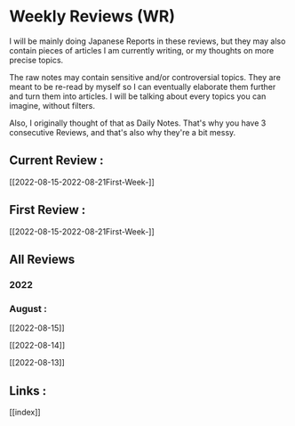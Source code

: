 # Weekly Reviews (WR)

I will be mainly doing Japanese Reports in these reviews, but they may also contain pieces of articles I am currently writing, or my thoughts on more precise topics. 

The raw notes may contain sensitive and/or controversial topics. They are meant to be re-read by myself so I can eventually elaborate them further and turn them into articles. I will be talking about every topics you can imagine, without filters.

Also, I originally thought of that as Daily Notes. That's why you have 3 consecutive Reviews, and that's also why they're a bit messy.

## Current Review :
[[2022-08-15-2022-08-21First-Week-]]

## First Review :
[[2022-08-15-2022-08-21First-Week-]]

## All Reviews
### 2022
### August :

[[2022-08-15]]

[[2022-08-14]]

[[2022-08-13]]

## Links :
[[index]]